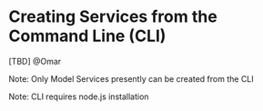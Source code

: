 # Creating Services from the Command Line \(CLI\)

\[TBD\] @Omar

Note: Only Model Services presently can be created from the CLI

Note: CLI requires node.js installation

